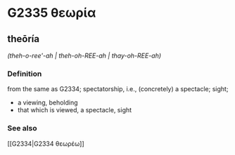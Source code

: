 # G2335 θεωρία

## theōría

_(theh-o-ree'-ah | theh-oh-REE-ah | thay-oh-REE-ah)_

### Definition

from the same as G2334; spectatorship, i.e., (concretely) a spectacle; sight; 

- a viewing, beholding
- that which is viewed, a spectacle, sight

### See also

[[G2334|G2334 θεωρέω]]
